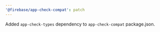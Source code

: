 ```yaml
---
'@firebase/app-check-compat': patch
---
```


Added `app-check-types` dependency to `app-check-compat` package.json.
